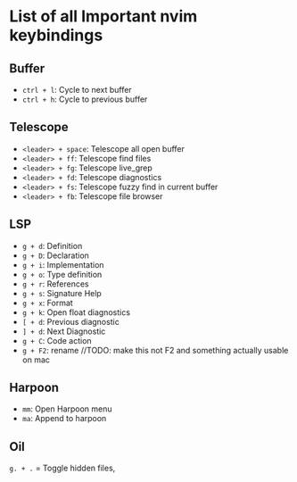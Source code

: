 # List of all Important nvim keybindings
## Buffer
- `ctrl + l`: Cycle to next buffer
- `ctrl + h`: Cycle to previous buffer
## Telescope
- `<leader> + space`: Telescope all open buffer
- `<leader> + ff`: Telescope find files
- `<leader> + fg`: Telescope live\_grep
- `<leader> + fd`: Telescope diagnostics
- `<leader> + fs`: Telescope fuzzy find in current buffer
- `<leader> + fb`: Telescope file browser
## LSP
- `g + d`: Definition 
- `g + D`: Declaration 
- `g + i`: Implementation 
- `g + o`: Type definition 
- `g + r`: References
- `g + s`: Signature Help 
- `g + x`: Format 
- `g + k`: Open float diagnostics 
- `[ + d`: Previous diagnostic 
- `] + d`: Next Diagnostic 
- `g + C`: Code action
- `g + F2`: rename //TODO: make this not F2 and something actually usable on mac
## Harpoon
- `mm`: Open Harpoon menu
- `ma`: Append to harpoon

## Oil
`g. + .` = Toggle hidden files,

